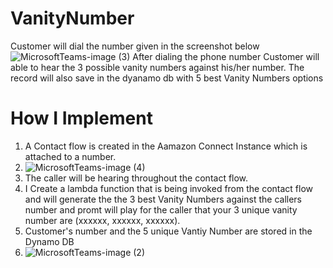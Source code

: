 # VanityNumber
Customer will dial the number given in the screenshot below
![MicrosoftTeams-image (3)](https://user-images.githubusercontent.com/1267014/116874924-87684800-ac33-11eb-9837-4e89865743eb.png)
 After dialing the phone number Customer will able to hear the 3 possible vanity numbers against his/her number.
 The record will also save in the dyanamo db with 5 best Vanity Numbers options
 
 
 # How I Implement
 1. A Contact flow is created in the Aamazon Connect Instance which is attached to a number.
 2. ![MicrosoftTeams-image (4)](https://user-images.githubusercontent.com/1267014/116875321-22f9b880-ac34-11eb-97c2-2bdc31acd4d0.png) 
 3. The caller will be hearing throughout the contact flow.
 4. I Create a lambda function that is being invoked from the contact flow and will generate the the 3 best Vanity Numbers against the callers number and promt will play for the caller that your 3 unique vanity number are (xxxxxx, xxxxxx, xxxxxx).
 5. Customer's number and the 5 unique Vantiy Number are stored in the Dynamo DB
 6. ![MicrosoftTeams-image (2)](https://user-images.githubusercontent.com/1267014/116875190-f2b21a00-ac33-11eb-8c5e-c11f148809e8.png)

